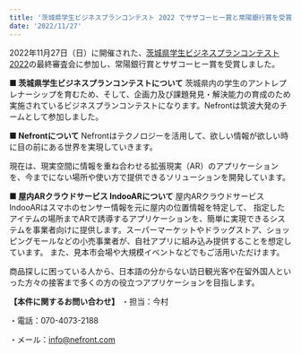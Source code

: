 ```yaml
---
title: '茨城県学生ビジネスプランコンテスト 2022 でサザコーヒー賞と常陽銀行賞を受賞しました'
date: '2022/11/27'
---
```



2022年11月27日（日）に開催された、[茨城県学生ビジネスプランコンテスト2022](https://www.scc.ibaraki.ac.jp/contest2022final/)の最終審査会に参加し、常陽銀行賞とサザコーヒー賞を受賞しました。

<strong>■ 茨城県学生ビジネスプランコンテストについて</strong>
茨城県内の学生のアントレプレナーシップを育むため、そして、企画力及び課題発見・解決能力の育成のため実施されているビジネスプランコンテストになります。Nefrontは筑波大発のチームとして参加しました。

<strong>■ Nefrontについて</strong>
Nefrontはテクノロジーを活用して、欲しい情報が欲しい時に目の前にある世界を実現していきます。

現在は、現実空間に情報を重ね合わせる拡張現実（AR）のアプリケーションを、今までにない場所や使い方で提供できるソリューションを開発しています。

<strong>■ 屋内ARクラウドサービス IndooARについて</strong>
屋内ARクラウドサービス IndooARはスマホのセンサー情報を元に屋内の位置情報を特定して、 指定したアイテムの場所までARで誘導するアプリケーションを、簡単に実現できるシステムを事業者向けに提供します。スーパーマーケットやドラッグストア、ショッピングモールなどの小売事業者が、自社アプリに組み込み提供することを想定しています。 また、見本市会場や大規模イベントなどでもご活用いただけます。

商品探しに困っている人から、日本語の分からない訪日観光客や在留外国人といった方々の接客まで多くの方の役立つアプリケーションを目指します。

<strong>【本件に関するお問い合わせ】</strong>
・担当：今村

・電話：070-4073-2188

・メール：info@nefront.com
